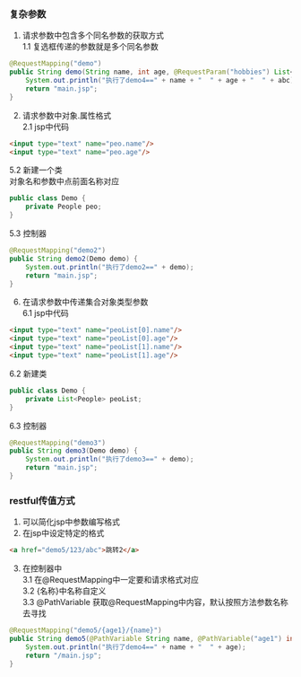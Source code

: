 ### 复杂参数
1. 请求参数中包含多个同名参数的获取方式  
1.1 复选框传递的参数就是多个同名参数  
```java
@RequestMapping("demo")
public String demo(String name, int age, @RequestParam("hobbies") List<String> abc) {
    System.out.println("执行了demo4==" + name + "  " + age + "  " + abc);
    return "main.jsp";
}
```
2. 请求参数中对象.属性格式  
2.1 jsp中代码  
```html
<input type="text" name="peo.name"/>
<input type="text" name="peo.age"/>
```
5.2 新建一个类  
对象名和参数中点前面名称对应
```java
public class Demo {
    private People peo;
}
```
5.3 控制器  
```java
@RequestMapping("demo2")
public String demo2(Demo demo) {
    System.out.println("执行了demo2==" + demo);
    return "main.jsp";
}
```
6. 在请求参数中传递集合对象类型参数  
6.1 jsp中代码  
```html
<input type="text" name="peoList[0].name"/>
<input type="text" name="peoList[0].age"/>
<input type="text" name="peoList[1].name"/>
<input type="text" name="peoList[1].age"/>
```
6.2 新建类  
```java
public class Demo {
    private List<People> peoList;
}
```
6.3 控制器
```java
@RequestMapping("demo3")
public String demo3(Demo demo) {
    System.out.println("执行了demo3==" + demo);
    return "main.jsp";
}
```

### restful传值方式
1. 可以简化jsp中参数编写格式  
2. 在jsp中设定特定的格式  
```html
<a href="demo5/123/abc">跳转2</a>
```
3. 在控制器中  
3.1 在@RequestMapping中一定要和请求格式对应  
3.2 {名称}中名称自定义  
3.3 @PathVariable 获取@RequestMapping中内容，默认按照方法参数名称去寻找
```java
@RequestMapping("demo5/{age1}/{name}")
public String demo5(@PathVariable String name, @PathVariable("age1") int age) {
    System.out.println("执行了demo4==" + name + "  " + age);
    return "/main.jsp";
}
```